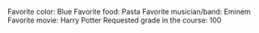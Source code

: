 Favorite color: Blue
Favorite food: Pasta
Favorite musician/band: Eminem
Favorite movie: Harry Potter
Requested grade in the course: 100
